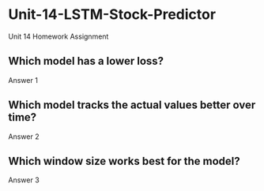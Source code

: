 # Unit-14-LSTM-Stock-Predictor
Unit 14 Homework Assignment

## Which model has a lower loss?
  Answer 1

## Which model tracks the actual values better over time?
  Answer 2

## Which window size works best for the model?
  Answer 3
